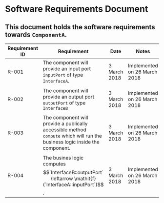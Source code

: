 # Software Requirements Document
## This document holds the software requirements towards `ComponentA`.

Requirement ID | Requirement | Date  | Notes | Approvals
---------------|-------------|-------|-------|----------
R-001 |The component will provide an input port `inputPort` of type `InterfaceA`. | 3 March 2018 |Implemented on 26 March 2018 | Juliano H., Function Developer  
  |   |   |   |  
R-002 |The component will provide an output port `outputPort` of type `InterfaceB` | 3 March 2018 | Implemented on 26 March 2018 | Juliano H., Function Developer
  |   |   |   |
R-003 | The component will provide a publically accessible method `compute` which will run the business logic inside the component.  | 3 March 2018  |   Implemented on 26 March 2018 | Juliano H., Function Developer
  |   |   |   |
R-004 | The busines logic computes $$`InterfaceB::outputPort` \leftarrow \mathit{f}(`InterfaceA::inputPort`)$$.  | 3 March 2018  |   Implemented on 26 March 2018 | Juliano H., Function Developer